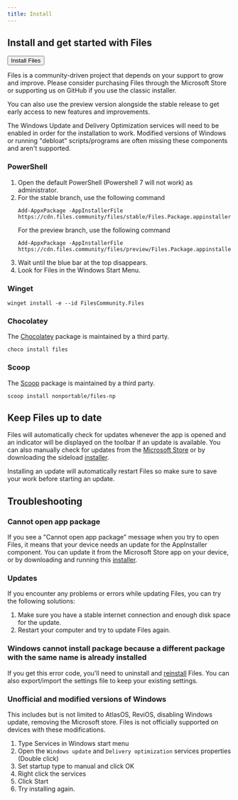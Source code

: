 ```yaml
---
title: Install
---
```


<script>
  import { Button, InfoBar } from "fluent-svelte";
</script>

## Install and get started with Files

<Button href="/download/" variant="accent">
	Install Files
</Button>

Files is a community-driven project that depends on your support to grow and improve. Please consider purchasing Files through the Microsoft Store or supporting us on GitHub if you use the classic installer.

You can also use the preview version alongside the stable release to get early access to new features and improvements.

<InfoBar title="Note" severity="information">
	The Windows Update and Delivery Optimization services will need to be enabled in order for the installation to work. Modified versions of Windows or running "debloat" scripts/programs are often missing these components and aren't supported.
</InfoBar>

### PowerShell

1. Open the default PowerShell (Powershell 7 will not work) as administrator.
2. For the stable branch, use the following command
   ```
   Add-AppxPackage -AppInstallerFile https://cdn.files.community/files/stable/Files.Package.appinstaller
   ```
   For the preview branch, use the following command
   ```
   Add-AppxPackage -AppInstallerFile https://cdn.files.community/files/preview/Files.Package.appinstaller
   ```
3. Wait until the blue bar at the top disappears.
4. Look for Files in the Windows Start Menu.

### Winget

```
winget install -e --id FilesCommunity.Files
```

### Chocolatey

The [Chocolatey](https://community.chocolatey.org/packages/files) package is maintained by a third party.

```
choco install files
```

### Scoop

The [Scoop](https://scoop.sh) package is maintained by a third party.

```
scoop install nonportable/files-np
```

## Keep Files up to date

Files will automatically check for updates whenever the app is opened and an indicator will be displayed on the toolbar if an update is available. You can also manually check for updates from the [Microsoft Store](ms-windows-store://pdp/?ProductId=9nghp3dx8hdx&cid=FilesWebsite) or by downloading the sideload [installer](/download/).

<InfoBar title="Note" severity="information">
	Installing an update will automatically restart Files so make sure to save your work before starting an update.
</InfoBar>


## Troubleshooting

### Cannot open app package

If you see a "Cannot open app package" message when you try to open Files, it means that your device needs an update for the AppInstaller component. You can update it from the Microsoft Store app on your device, or by downloading and running this [installer](https://learn.microsoft.com/en-us/windows/msix/app-installer/install-update-app-installer).

### Updates

If you encounter any problems or errors while updating Files, you can try the following solutions:
1. Make sure you have a stable internet connection and enough disk space for the update.
2. Restart your computer and try to update Files again.

### Windows cannot install package because a different package with the same name is already installed

If you get this error code, you'll need to uninstall and [reinstall](/download/) Files. You can also export/import the settings file to keep your existing settings.


### Unofficial and modified versions of Windows

This includes but is not limited to AtlasOS, ReviOS, disabling Windows update, removing the Microsoft store. Files is not officially supported on devices with these modifications.

1. Type Services in Windows start menu
2. Open the `Windows update` and `Delivery optimization` services properties (Double click)
3. Set startup type to manual and click OK
4. Right click the services
5. Click Start
6. Try installing again.
